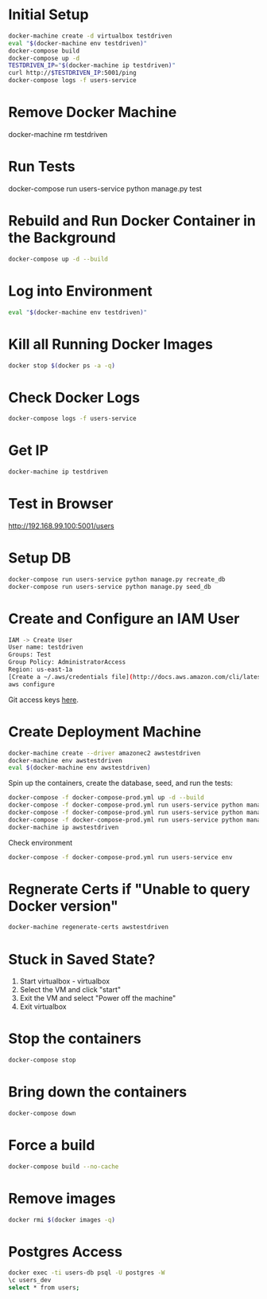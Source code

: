 # Initial Setup

```bash
docker-machine create -d virtualbox testdriven
eval "$(docker-machine env testdriven)"
docker-compose build
docker-compose up -d
TESTDRIVEN_IP="$(docker-machine ip testdriven)"
curl http://$TESTDRIVEN_IP:5001/ping
docker-compose logs -f users-service
```

# Remove Docker Machine

docker-machine rm testdriven

# Run Tests

docker-compose run users-service python manage.py test

# Rebuild and Run Docker Container in the Background

```bash
docker-compose up -d --build
```

# Log into Environment

```bash
eval "$(docker-machine env testdriven)"
```

# Kill all Running Docker Images

```bash
docker stop $(docker ps -a -q)
```

# Check Docker Logs

```bash
docker-compose logs -f users-service
```

# Get IP

```bash
docker-machine ip testdriven
```

# Test in Browser

http://192.168.99.100:5001/users

# Setup DB

```bash
docker-compose run users-service python manage.py recreate_db
docker-compose run users-service python manage.py seed_db
```

# Create and Configure an IAM User
```bash
IAM -> Create User
User name: testdriven
Groups: Test
Group Policy: AdministratorAccess
Region: us-east-1a
[Create a ~/.aws/credentials file](http://docs.aws.amazon.com/cli/latest/userguide/cli-config-files.html)
aws configure
```

Git access keys [here](http://docs.aws.amazon.com/cli/latest/userguide/cli-chap-getting-started.html).

# Create Deployment Machine

```bash
docker-machine create --driver amazonec2 awstestdriven
docker-machine env awstestdriven
eval $(docker-machine env awstestdriven)
```

Spin up the containers, create the database, seed, and run the tests:

```bash
docker-compose -f docker-compose-prod.yml up -d --build
docker-compose -f docker-compose-prod.yml run users-service python manage.py recreate_db
docker-compose -f docker-compose-prod.yml run users-service python manage.py seed_db
docker-compose -f docker-compose-prod.yml run users-service python manage.py test
docker-machine ip awstestdriven
```

Check environment

```bash
docker-compose -f docker-compose-prod.yml run users-service env
```

# Regnerate Certs if "Unable to query Docker version"

```bash
docker-machine regenerate-certs awstestdriven
```

# Stuck in Saved State?

1. Start virtualbox - virtualbox
2. Select the VM and click "start"
3. Exit the VM and select "Power off the machine"
4. Exit virtualbox

# Stop the containers

```bash
docker-compose stop
```

# Bring down the containers

```bash
docker-compose down
```

# Force a build

```bash
docker-compose build --no-cache
```

# Remove images

```bash
docker rmi $(docker images -q)
```
# Postgres Access

```bash
docker exec -ti users-db psql -U postgres -W
\c users_dev
select * from users;
```
